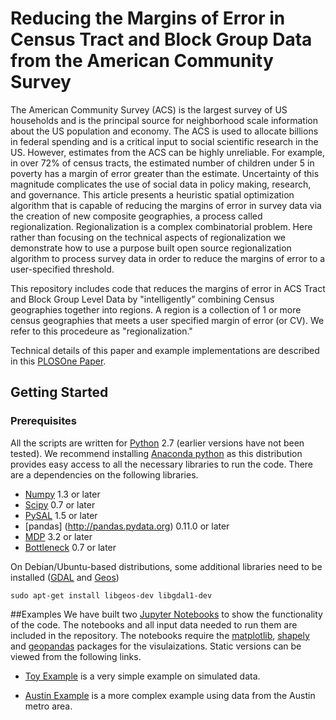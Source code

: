 # Reducing the Margins of Error in Census Tract and Block Group Data from the American Community Survey

The American Community Survey (ACS) is the largest survey of US households and is the principal source for neighborhood scale information about the US population and economy. The ACS is used to allocate billions in federal spending and is a critical input to social scientific research in the US. However, estimates from the ACS can be highly unreliable. For example, in over 72% of census tracts, the estimated number of children under 5 in poverty has a margin of error greater than the estimate. Uncertainty of this magnitude complicates the use of social data in policy making, research, and governance. This article presents a heuristic spatial optimization algorithm that is capable of reducing the margins of error in survey data via the creation of new composite geographies, a process called regionalization. Regionalization is a complex combinatorial problem. Here rather than focusing on the technical aspects of regionalization we demonstrate how to use a purpose built open source regionalization algorithm to process survey data in order to reduce the margins of error to a user-specified threshold.

This repository includes code that reduces the margins of error in ACS Tract and Block Group Level Data by "intelligently" combining Census geographies together into regions.  A region is a collection of 1 or more census geographies that meets a user specified margin of error (or CV).  We refer to this procedeure as "regionalization."  

Technical details of this paper and example implementations are described in this [PLOSOne Paper](http://journals.plos.org/plosone/article?id=10.1371/journal.pone.0115626#abstract0).


## Getting Started

### Prerequisites

All the scripts are written for [Python](http://www.python.org/) 2.7 (earlier
versions have not been tested). We recommend installing [Anaconda
python](https://www.continuum.io/downloads) as this distribution provides easy access to all the necessary libraries to run the code. There are a dependencies on the following libraries.  

* [Numpy](http://www.scipy.org/install.html) 1.3 or later
* [Scipy](http://www.scipy.org/install.html) 0.7 or later
* [PySAL](http://pysal.org) 1.5 or later
* [pandas] (http://pandas.pydata.org) 0.11.0 or later
* [MDP](http://mdp-toolkit.sourceforge.net) 3.2 or later
* [Bottleneck](https://pypi.python.org/pypi/Bottleneck) 0.7 or later

On Debian/Ubuntu-based distributions, some additional libraries need to be installed ([GDAL][libgdal] and [Geos][libgeos])

    sudo apt-get install libgeos-dev libgdal1-dev

   [libgdal]: http://www.gdal.org/
   [libgeos]: https://trac.osgeo.org/geos/


##Examples
We have built two [Jupyter Notebooks](https://jupyter.org/) to show the
functionality of the code.  The notebooks and all input data needed to run them are
included in the repository.  The notebooks require the
[matplotlib](http://matplotlib.org/), [shapely](http://toblerity.org/shapely/) and [geopandas](http://geopandas.org/) packages for the visulaizations. Static versions can be viewed from the following links.

* [Toy Example](http://nbviewer.ipython.org/github/geoss/ACS_Regionalization/blob/master/code/toy_example.ipynb)
  is a very simple example on simulated data.

* [Austin Example](http://nbviewer.ipython.org/github/geoss/ACS_Regionalization/blob/master/code/austin.ipynb)
  is a more complex example using data from the Austin metro area.






